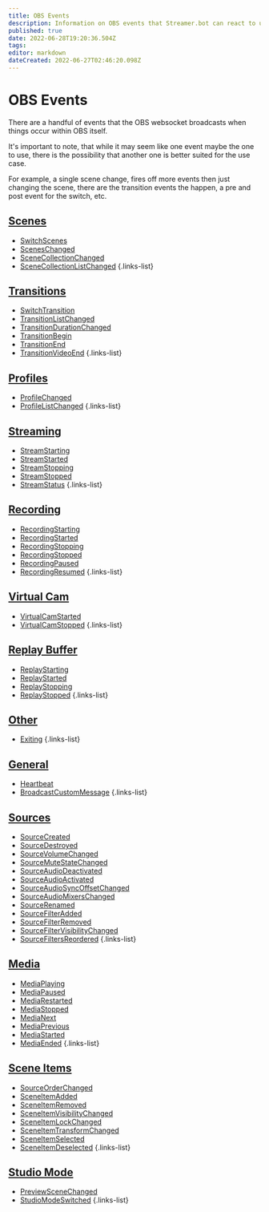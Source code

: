 ```yaml
---
title: OBS Events
description: Information on OBS events that Streamer.bot can react to using actions.
published: true
date: 2022-06-28T19:20:36.504Z
tags: 
editor: markdown
dateCreated: 2022-06-27T02:46:20.098Z
---
```


# OBS Events

There are a handful of events that the OBS websocket broadcasts when things occur within OBS itself.

It's important to note, that while it may seem like one event maybe the one to use, there is the possibility that another one is better suited for the use case.

For example, a single scene change, fires off more events then just changing the scene, there are the transition events the happen, a pre and post event for the switch, etc.

## [Scenes](/en/Integrations/OBS/OBS-Events/Scenes)
* [SwitchScenes](/en/Integrations/OBS/OBS-Events/Scenes/SwitchScenes)
* [ScenesChanged](/en/Integrations/OBS/OBS-Events/Scenes/ScenesChanged)
* [SceneCollectionChanged](/en/Integrations/OBS/OBS-Events/Scenes/SceneCollectionChanged)
* [SceneCollectionListChanged](/en/Integrations/OBS/OBS-Events/Scenes/SceneCollectionListChanged)
{.links-list}
## [Transitions](/en/Integrations/OBS/OBS-Events/Transitions)
* [SwitchTransition](/en/Integrations/OBS/OBS-Events/Transitions/SwitchTransition)
* [TransitionListChanged](/en/Integrations/OBS/OBS-Events/Transitions/TransitionListChanged)
* [TransitionDurationChanged](/en/Integrations/OBS/OBS-Events/Transitions/TransitionDurationChanged)
* [TransitionBegin](/en/Integrations/OBS/OBS-Events/Transitions/TransitionBegin)
* [TransitionEnd](/en/Integrations/OBS/OBS-Events/Transitions/TransitionEnd)
* [TransitionVideoEnd](/en/Integrations/OBS/OBS-Events/Transitions/TransitionVideoEnd)
{.links-list}
## [Profiles](/en/Integrations/OBS/OBS-Events/Profiles)
* [ProfileChanged](/en/Integrations/OBS/OBS-Events/Profiles/ProfileChanged)
* [ProfileListChanged](/en/Integrations/OBS/OBS-Events/Profiles/ProfileListChanged)
{.links-list}
## [Streaming](/en/Integrations/OBS/OBS-Events/Streaming)
* [StreamStarting](/en/Integrations/OBS/OBS-Events/Streaming/StreamStarting)
* [StreamStarted](/en/Integrations/OBS/OBS-Events/Streaming/StreamStarted)
* [StreamStopping](/en/Integrations/OBS/OBS-Events/Streaming/StreamStopping)
* [StreamStopped](/en/Integrations/OBS/OBS-Events/Streaming/StreamStopped)
* [StreamStatus](/en/Integrations/OBS/OBS-Events/Streaming/StreamStatus)
{.links-list}
## [Recording](/en/Integrations/OBS/OBS-Events/Recording)
* [RecordingStarting](/en/Integrations/OBS/OBS-Events/Recording/RecordingStarting)
* [RecordingStarted](/en/Integrations/OBS/OBS-Events/Recording/RecordingStarted)
* [RecordingStopping](/en/Integrations/OBS/OBS-Events/Recording/RecordingStopping)
* [RecordingStopped](/en/Integrations/OBS/OBS-Events/Recording/RecordingStopped)
* [RecordingPaused](/en/Integrations/OBS/OBS-Events/Recording/RecordingPaused)
* [RecordingResumed](/en/Integrations/OBS/OBS-Events/Recording/RecordingResumed)
{.links-list}
## [Virtual Cam](/en/Integrations/OBS/OBS-Events/Virtual-Cam)
* [VirtualCamStarted](/en/Integrations/OBS/OBS-Events/Virtual-Cam/VirtualCamStarted)
* [VirtualCamStopped](/en/Integrations/OBS/OBS-Events/Virtual-Cam/VirtualCamStopped)
{.links-list}
## [Replay Buffer](/en/Integrations/OBS/OBS-Events/Replay-Buffer)
* [ReplayStarting](/en/Integrations/OBS/OBS-Events/Replay-Buffer/ReplayStarting)
* [ReplayStarted](/en/Integrations/OBS/OBS-Events/Replay-Buffer/ReplayStarted)
* [ReplayStopping](/en/Integrations/OBS/OBS-Events/Replay-Buffer/ReplayStopping)
* [ReplayStopped](/en/Integrations/OBS/OBS-Events/Replay-Buffer/ReplayStopped)
{.links-list}
## [Other](/en/Integrations/OBS/OBS-Events/Other)
* [Exiting](/en/Integrations/OBS/OBS-Events/Other/Exiting)
{.links-list}
## [General](/en/Integrations/OBS/OBS-Events/General)
* [Heartbeat](/en/Integrations/OBS/OBS-Events/General/Heartbeat)
* [BroadcastCustomMessage](/en/Integrations/OBS/OBS-Events/General/BroadcastCustomMessage)
{.links-list}
## [Sources](/en/Integrations/OBS/OBS-Events/Sources)
* [SourceCreated](/en/Integrations/OBS/OBS-Events/Sources/SourceCreated)
* [SourceDestroyed](/en/Integrations/OBS/OBS-Events/Sources/SourceDestroyed)
* [SourceVolumeChanged](/en/Integrations/OBS/OBS-Events/Sources/SourceVolumeChanged)
* [SourceMuteStateChanged](/en/Integrations/OBS/OBS-Events/Sources/SourceMuteStateChanged)
* [SourceAudioDeactivated](/en/Integrations/OBS/OBS-Events/Sources/SourceAudioDeactivated)
* [SourceAudioActivated](/en/Integrations/OBS/OBS-Events/Sources/SourceAudioActivated)
* [SourceAudioSyncOffsetChanged](/en/Integrations/OBS/OBS-Events/Sources/SourceAudioSyncOffsetChanged)
* [SourceAudioMixersChanged](/en/Integrations/OBS/OBS-Events/Sources/SourceAudioMixersChanged)
* [SourceRenamed](/en/Integrations/OBS/OBS-Events/Sources/SourceRenamed)
* [SourceFilterAdded](/en/Integrations/OBS/OBS-Events/Sources/SourceFilterAdded)
* [SourceFilterRemoved](/en/Integrations/OBS/OBS-Events/Sources/SourceFilterRemoved)
* [SourceFilterVisibilityChanged](/en/Integrations/OBS/OBS-Events/Sources/SourceFilterVisibilityChanged)
* [SourceFiltersReordered](/en/Integrations/OBS/OBS-Events/Sources/SourceFiltersReordered)
{.links-list}
## [Media](/en/Integrations/OBS/OBS-Events/Media)
* [MediaPlaying](/en/Integrations/OBS/OBS-Events/Media/MediaPlaying)
* [MediaPaused](/en/Integrations/OBS/OBS-Events/Media/MediaPaused)
* [MediaRestarted](/en/Integrations/OBS/OBS-Events/Media/MediaRestarted)
* [MediaStopped](/en/Integrations/OBS/OBS-Events/Media/MediaStopped)
* [MediaNext](/en/Integrations/OBS/OBS-Events/Media/MediaNext)
* [MediaPrevious](/en/Integrations/OBS/OBS-Events/Media/MediaPrevious)
* [MediaStarted](/en/Integrations/OBS/OBS-Events/Media/MediaStarted)
* [MediaEnded](/en/Integrations/OBS/OBS-Events/Media/MediaEnded)
{.links-list}
## [Scene Items](/en/Integrations/OBS/OBS-Events/Scene-Items)
* [SourceOrderChanged](/en/Integrations/OBS/OBS-Events/Scene-Items/SourceOrderChanged)
* [SceneItemAdded](/en/Integrations/OBS/OBS-Events/Scene-Items/SceneItemAdded)
* [SceneItemRemoved](/en/Integrations/OBS/OBS-Events/Scene-Items/SceneItemRemoved)
* [SceneItemVisibilityChanged](/en/Integrations/OBS/OBS-Events/Scene-Items/SceneItemVisibilityChanged)
* [SceneItemLockChanged](/en/Integrations/OBS/OBS-Events/Scene-Items/SceneItemLockChanged)
* [SceneItemTransformChanged](/en/Integrations/OBS/OBS-Events/Scene-Items/SceneItemTransformChanged)
* [SceneItemSelected](/en/Integrations/OBS/OBS-Events/Scene-Items/SceneItemSelected)
* [SceneItemDeselected](/en/Integrations/OBS/OBS-Events/Scene-Items/SceneItemDeselected)
{.links-list}
## [Studio Mode](/en/Integrations/OBS/OBS-Events/Studio-Mode)
* [PreviewSceneChanged](/en/Integrations/OBS/OBS-Events/Studio-Mode/PreviewSceneChanged)
* [StudioModeSwitched](/en/Integrations/OBS/OBS-Events/Studio-Mode/StudioModeSwitched)
{.links-list}
